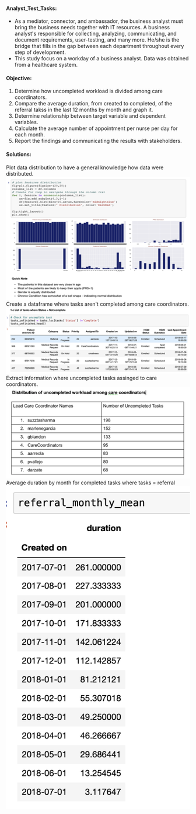 #### Analyst_Test_Tasks:
* As a mediator, connector, and ambassador, the business analyst must bring the business needs together with IT resources.
A business analyst's responsible for collecting, analyzing, communicating, and document requirements, user-testing, and 
many more. He/she is the bridge that fills in the gap between each department throughout every step of development. 
* This study focus on a workday of a business analyst. Data was obtained from a healthcare system. 
#### Objective:
  1. Determine how uncompleted workload is divided among care coordinators.
  2. Compare the average duration, from created to completed, of the referral takss in the last 12 months by month and graph it.
  3. Determine relationship between target variable and dependent variables.
  4. Calculate the average number of appointment per nurse per day for each month.
  5. Report the findings and communicating the results with stakeholders.
#### Solutions:
Plot data distribution to have a general knowledge how data were distributed.
![](Images/Data_Distribution.png)
Create a dataframe where tasks aren't completed among care coordinators.
![](Images/uncompleted_tasks.png)
Extract information where uncompleted tasks assinged to care coordinators.
![](Images/uncompleted_tasks_distribution.png)
Average duration by month for completed tasks where tasks = referral
![](Images/average_duration_per_month.png)

